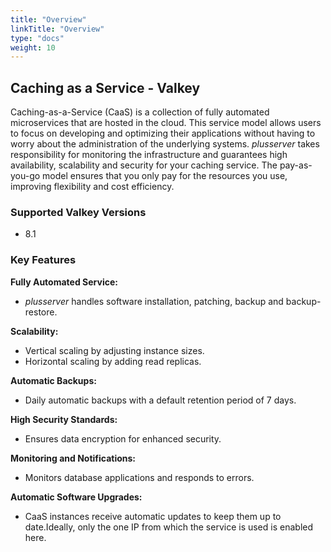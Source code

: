 ```yaml
---
title: "Overview"
linkTitle: "Overview"
type: "docs"
weight: 10
---
```


## Caching  as a Service - Valkey

Caching-as-a-Service (CaaS) is a collection of fully automated microservices that are hosted in the cloud. This service model allows users to focus on developing and optimizing their applications without having to worry about the administration of the underlying systems. *plusserver* takes responsibility for monitoring the infrastructure and guarantees high availability, scalability and security for your caching service. The pay-as-you-go model ensures that you only pay for the resources you use, improving flexibility and cost efficiency.

### Supported Valkey Versions

* 8.1

### Key Features

**Fully Automated Service:**

- *plusserver* handles software installation, patching, backup and backup-restore.

**Scalability:**

- Vertical scaling by adjusting instance sizes.
- Horizontal scaling by adding read replicas.

**Automatic Backups:**

- Daily automatic backups with a default retention period of 7 days.

**High Security Standards:**

- Ensures data encryption for enhanced security.

**Monitoring and Notifications:**

- Monitors database applications and responds to errors.

**Automatic Software Upgrades:**

- CaaS instances receive automatic updates to keep them up to date.Ideally, only the one IP from which the service is used is enabled here.

